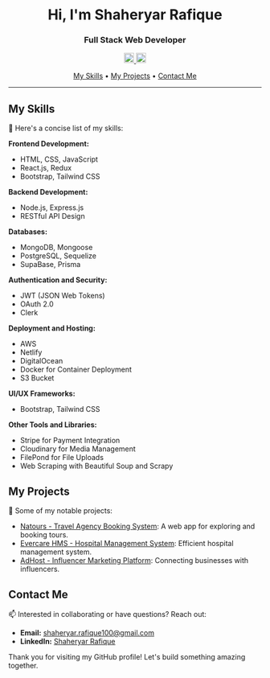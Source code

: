 <h1 align="center">Hi, I'm Shaheryar Rafique</h1>

<h3 align="center">Full Stack Web Developer</h3>

<p align="center">
  <a href="mailto:shaheryar.rafique100@gmail.com">
    <img src="https://cdn4.iconfinder.com/data/icons/social-media-logos-6/512/112-gmail_email_mail-512.png" alt="Email" width="20">
  </a>
  <a href="https://www.linkedin.com/in/shaheryar-rafique/">
    <img src="https://cdn-icons-png.flaticon.com/512/174/174857.png" alt="LinkedIn" width="20">
  </a>
</p>

<p align="center">
  <a href="#my-skills">My Skills</a> •
  <a href="#my-projects">My Projects</a> •
  <a href="#contact-me">Contact Me</a>
</p>

---

## My Skills

🚀 Here's a concise list of my skills:

**Frontend Development:**
- HTML, CSS, JavaScript
- React.js, Redux
- Bootstrap, Tailwind CSS

**Backend Development:**
- Node.js, Express.js
- RESTful API Design

**Databases:**
- MongoDB, Mongoose
- PostgreSQL, Sequelize
- SupaBase, Prisma

**Authentication and Security:**
- JWT (JSON Web Tokens)
- OAuth 2.0
- Clerk 

**Deployment and Hosting:**
- AWS
- Netlify
- DigitalOcean
- Docker for Container Deployment
- S3 Bucket

**UI/UX Frameworks:**
- Bootstrap, Tailwind CSS

**Other Tools and Libraries:**
- Stripe for Payment Integration
- Cloudinary for Media Management
- FilePond for File Uploads
- Web Scraping with Beautiful Soup and Scrapy

## My Projects

🌟 Some of my notable projects:

- [Natours - Travel Agency Booking System](https://github.com/ShaheryarRafique/Natours-app): A web app for exploring and booking tours.
- [Evercare HMS - Hospital Management System](https://github.com/ShaheryarRafique/Evercare-HMS): Efficient hospital management system.
- [AdHost - Influencer Marketing Platform](https://github.com/ShaheryarRafique/AdHost): Connecting businesses with influencers.

## Contact Me

📫 Interested in collaborating or have questions? Reach out:

- **Email:** [shaheryar.rafique100@gmail.com](mailto:shaheryar.rafique100@gmail.com)
- **LinkedIn:** [Shaheryar Rafique](https://www.linkedin.com/in/yourusername/)

Thank you for visiting my GitHub profile! Let's build something amazing together.
